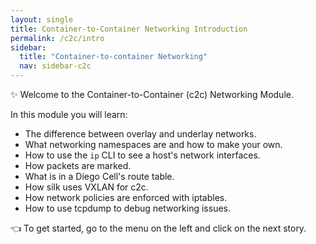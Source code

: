 ```yaml
---
layout: single
title: Container-to-Container Networking Introduction
permalink: /c2c/intro
sidebar:
  title: "Container-to-container Networking"
  nav: sidebar-c2c
---
```


✨ Welcome to the Container-to-Container (c2c) Networking Module.

In this module you will learn:

* The difference between overlay and underlay networks.
* What networking namespaces are and how to make your own.
* How to use the `ip` CLI to see a host's network interfaces.
* How packets are marked.
* What is in a Diego Cell's route table.
* How silk uses VXLAN for c2c.
* How network policies are enforced with iptables.
* How to use tcpdump to debug networking issues.


👈  To get started, go to the menu on the left and click on the next story.
